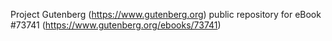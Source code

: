 Project Gutenberg (https://www.gutenberg.org) public repository for
eBook #73741 (https://www.gutenberg.org/ebooks/73741)
